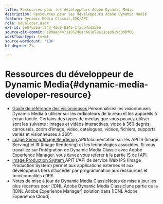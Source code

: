 ```yaml
---
title: Ressources pour les développeurs Adobe Dynamic Media
description: Ressources pour les développeurs Adobe Dynamic Media
feature: Dynamic Media Classic,SDK/API
role: Developer,User
exl-id: be0763ba-f343-4dd0-8146-1facb4cd5b0b
source-git-commit: c99aac44711852d8ac661878e11ce0b19d3dbf60
workflow-type: tm+mt
source-wordcount: '136'
ht-degree: 2%

---
```


# Ressources du développeur de Dynamic Media{#dynamic-media-developer-resource}

* [Guide de référence des visionneuses ](/help/aem-viewers-ref/homeviewers.md)<!-- (https://experienceleague.adobe.com/docs/dynamic-media-developer-resources/library/home.html?lang=en) -->
Personnalisez les visionneuses Dynamic Media à utiliser sur les ordinateurs de bureau et les appareils à écran tactile. Certains des types de médias que vous pouvez utiliser sont les suivants : images et vidéos interactives, vidéo à 360 degrés, carrousels, zoom d’image, vidéo, catalogues, vidéos, fichiers, supports variés et visionneuses à 360°.
* [Image Serving/Image Rendering ](/help/aem-is-ir-api/homeisir.md)<!-- (https://experienceleague.adobe.com/docs/dynamic-media-developer-resources/image-serving-api/home.html?lang=en) -->
APIDocumentation sur les API IS (Image Serving) et IR (Image Rendering) et les technologies associées. Si vous travaillez sur l’intégration de Dynamic Media Classic avec Adobe Experience Manager, vous devez vous référer à la partie IS de l’API.
* [Image Production System ](/help/aem-ips-api/c-overview.md)
APIT L’API de service Web IPS (Image Production System) permet aux applications externes et aux développeurs tiers d’accéder par programmation aux ressources et fonctionnalités d’IPS.
* [](/help/s7-release-notes/s7rn2017.md)
Notes de mise à jour de Dynamic Media ClassicNotes de mise à jour les plus récentes pour  [!DNL Adobe Dynamic Media Classic]une partie de la  [!DNL Adobe Experience Manager] solution dans  [!DNL Adobe Experience Cloud].

